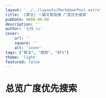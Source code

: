```yaml
---
layout: '../../layouts/MarkdownPost.astro'
title: '[算法] 一篇文章搞懂 广度优先搜索'
pubDate: 0000-00-00
description: ''
author: '七月.cc'
cover:
    url: ''
    square: ''
    alt: 'cover'
tags: ["算法", "搜索", "BFS"]
theme: 'light'
featured: false
---
```


# 总览广度优先搜索
